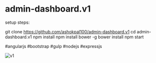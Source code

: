 # admin-dashboard.v1

setup steps:

git clone https://github.com/ashokpal100/admin-dashboard.v1
cd admin-dashboard.v1
npm install
npm install bower -g
bower install
npm start

#angularjs #bootstrap #gulp #nodejs #expressjs

![v1](https://user-images.githubusercontent.com/12198089/36310533-5df2d390-134e-11e8-92f8-98654b05e8fc.PNG)
